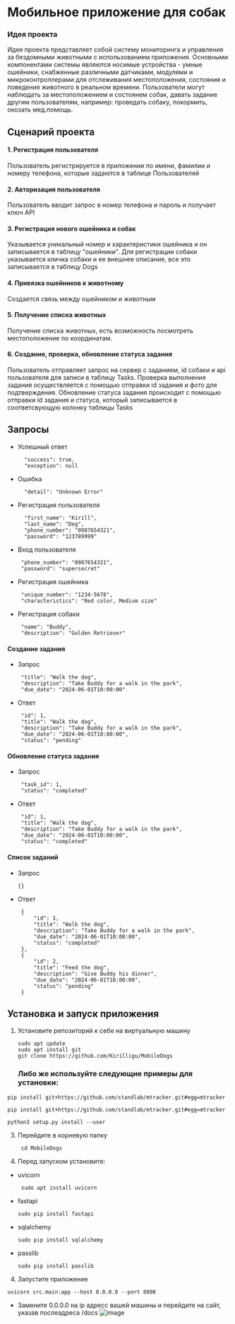 # Мобильное приложение для собак
### Идея проекта
Идея проекта представляет собой систему мониторинга и управления за бездомными животными с использованием приложения. Основными компонентами системы являются носимые устройства - умные ошейники, снабженные различными датчиками, модулями и микроконтроллерами для отслеживания местоположения, состояния и поведения животного в реальном времени. Пользователи могут наблюдать за местоположением и состоянем собак, давать задание другим пользователям, например: проведать собаку, покормить, окозать мед.помощь.

## Сценарий проекта
#### 1. Регистрация пользователя
Пользователь регистрируется в приложении по имени, фамилии и номеру телефона, которые задаются в таблице Пользователей 
#### 2. Авторизация пользователя
Пользователь вводит запрос в номер телефона и пароль и получает ключ API
#### 3. Регистрация нового ошейника и собак
Указывается уникальный номер и характеристики ошейника и он записывается в таблицу "ошейники". 
Для регистрации собаки указывается кличка собаки и ее внешнее описание, все это записывается в таблицу Dogs
#### 4. Привязка ошейников﻿ к животному
Создается связь между ошейником и животным
#### 5. Получение списка животных 
Получение списка животных, есть возможность посмотреть местоположение по координатам.
#### 6. Создание, проверка, обновление статуса задания
Пользователь отправляет запрос на сервер с заданием, id собаки и api пользователя для записи в таблицу Tasks. Проверка выполнения задания осуществляется с помощью отправки id задания и фото для подтверждения. Обновление статуса задания происходит с помощью отправки id задания и статуса, который записывается в соответсвующую колонку таблицы Tasks


## Запросы
- Успешный ответ
  ```
    "success": true,
    "exception": null
  ```
- Ошибка
  ```
    "detail": "Unknown Error"
  ```
- Регистрация пользователя
  ```
    "first_name": "Kirill",
    "last_name": "Deg",
    "phone_number": "0987654321",
    "password": "123789999"
  ```
- Вход пользователя
   ```
    "phone_number": "0987654321",
    "password": "supersecret"
  ```
- Регистрация ошейника
   ```
    "unique_number": "1234-5678",
    "characteristics": "Red color, Medium size"
  ```
- Регистрация собаки
   ```
    "name": "Buddy",
    "description": "Golden Retriever"
  ```
#### Создание задания
- Запрос
   ```
    "title": "Walk the dog",
    "description": "Take Buddy for a walk in the park",
    "due_date": "2024-06-01T10:00:00"
  ```
- Ответ
   ```
    "id": 1,
    "title": "Walk the dog",
    "description": "Take Buddy for a walk in the park",
    "due_date": "2024-06-01T10:00:00",
    "status": "pending"
  ```
#### Обновление статуса задания
- Запрос
   ```
    "task_id": 1,
    "status": "completed"
  ```
- Ответ
   ```
    "id": 1,
    "title": "Walk the dog",
    "description": "Take Buddy for a walk in the park",
    "due_date": "2024-06-01T10:00:00",
    "status": "completed"
  ```
#### Список заданий
- Запрос
   ```
   {}
  ```
- Ответ
   ```
    {
        "id": 1,
        "title": "Walk the dog",
        "description": "Take Buddy for a walk in the park",
        "due_date": "2024-06-01T10:00:00",
        "status": "completed"
    },
    {
        "id": 2,
        "title": "Feed the dog",
        "description": "Give Buddy his dinner",
        "due_date": "2024-06-01T18:00:00",
        "status": "pending"
    }

  ```
## Установка и запуск приложения
1. Установите репозиторий к себе на виртуальную машину
   ```
   sudo apt update
   sudo apt install git
   git clone https://github.com/Kirilligu/MobileDogs
    ```
   ### Либо же используйте следующие примеры для установки:
```
pip install git+https://github.com/standlab/mtracker.git#egg=mtracker
```
```
pip install git+https://github.com/standlab/mtracker.git#egg=mtracker
```
```
python3 setup.py install --user
```
3. Перейдите в корневую папку
   ```
    cd MobileDogs
    ```
4. Перед запуском установите:
- uvicorn
   ```
    sudo apt install uvicorn
    ```
- fastapi
    ```
  sudo pip install fastapi
    ```
- sqlalchemy
  ```
  sudo pip install sqlalchemy
    ```
- passlib
  ```
  sudo pip install passlib
  ```

4. Запустите приложение
  ```
  uvicorn src.main:app --host 0.0.0.0 --port 8000
  ```

- Замените 0.0.0.0 на ip адресс вашей машины и перейдите на сайт, указав послеадреса /docs
![image](https://github.com/Kirilligu/MobileDogs/assets/149255706/32bddaab-de27-4bae-b178-ddff5d05b402)


